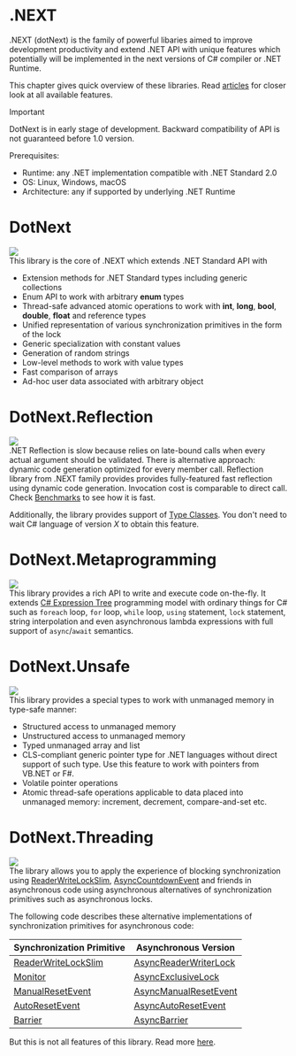 .NEXT
====

.NEXT (dotNext) is the family of powerful libaries aimed to improve development productivity and extend .NET API with unique features which potentially will be implemented in the next versions of C# compiler or .NET Runtime. 

This chapter gives quick overview of these libraries. Read [articles](./features/core/index.md) for closer look at all available features.

> [!IMPORTANT]
> DotNext is in early stage of development. Backward compatibility of API is not guaranteed before 1.0 version.

Prerequisites:
* Runtime: any .NET implementation compatible with .NET Standard 2.0
* OS: Linux, Windows, macOS
* Architecture: any if supported by underlying .NET Runtime

# DotNext
<a href="https://www.nuget.org/packages/dotnext/absoluteLatest"><img src="https://img.shields.io/nuget/v/dotnext.svg?style=flat"></a><br/>
This library is the core of .NEXT which extends .NET Standard API with
  * Extension methods for .NET Standard types including generic collections
  * Enum API to work with arbitrary **enum** types
  * Thread-safe advanced atomic operations to work with **int**, **long**, **bool**, **double**, **float** and reference types
  * Unified representation of various synchronization primitives in the form of the lock
  * Generic specialization with constant values
  * Generation of random strings
  * Low-level methods to work with value types
  * Fast comparison of arrays
  * Ad-hoc user data associated with arbitrary object

# DotNext.Reflection
<a href="https://www.nuget.org/packages/dotnext.reflection/absoluteLatest"><img src="https://img.shields.io/nuget/v/dotnext.reflection.svg?style=flat"></a><br/>
.NET Reflection is slow because relies on late-bound calls when every actual argument should be validated. There is alternative approach: dynamic code generation optimized for every member call. Reflection library from .NEXT family provides provides fully-featured fast reflection using dynamic code generation. Invocation cost is comparable to direct call. Check [Benchmarks](benchmarks.md) to see how it is fast.

Additionally, the library provides support of [Type Classes](https://github.com/dotnet/csharplang/issues/110). You don't need to wait C# language of version _X_ to obtain this feature.

# DotNext.Metaprogramming
<a href="https://www.nuget.org/packages/dotnext.metaprogramming/absoluteLatest"><img src="https://img.shields.io/nuget/v/dotnext.metaprogramming.svg?style=flat"></a><br/>
This library provides a rich API to write and execute code on-the-fly. It extends [C# Expression Tree](https://docs.microsoft.com/en-us/dotnet/csharp/programming-guide/concepts/expression-trees/) programming model with ordinary things for C# such as `foreach` loop, `for` loop, `while` loop, `using` statement, `lock` statement, string interpolation and even asynchronous lambda expressions with full support of `async`/`await` semantics.

# DotNext.Unsafe
<a href="https://www.nuget.org/packages/dotnext.unsafe/absoluteLatest"><img src="https://img.shields.io/nuget/v/dotnext.unsafe.svg?style=flat"></a><br/>
This library provides a special types to work with unmanaged memory in type-safe manner:
* Structured access to unmanaged memory
* Unstructured access to unmanaged memory
* Typed unmanaged array and list
* CLS-compliant generic pointer type for .NET languages without direct support of such type. Use this feature to work with pointers from VB.NET or F#.
* Volatile pointer operations
* Atomic thread-safe operations applicable to data placed into unmanaged memory: increment, decrement, compare-and-set etc.

# DotNext.Threading
<a href="https://www.nuget.org/packages/dotnext.threading/absoluteLatest"><img src="https://img.shields.io/nuget/v/dotnext.threading.svg?style=flat"></a><br/>
The library allows you to apply the experience of blocking synchronization using [ReaderWriteLockSlim](https://docs.microsoft.com/en-us/dotnet/api/system.threading.readerwriterlockslim), [AsyncCountdownEvent](api/DotNext.Threading.AsyncCountdownEvent.yml) and friends in asynchronous code using asynchronous alternatives of synchronization primitives such as asynchronous locks.

The following code describes these alternative implementations of synchronization primitives for asynchronous code:

| Synchronization Primitive | Asynchronous Version |
| ---- | ---- |
| [ReaderWriteLockSlim](https://docs.microsoft.com/en-us/dotnet/api/system.threading.readerwriterlockslim) | [AsyncReaderWriterLock](api/DotNext.Threading.AsyncReaderWriterLock.yml) |
| [Monitor](https://docs.microsoft.com/en-us/dotnet/api/system.threading.monitor) | [AsyncExclusiveLock](api/DotNext.Threading.AsyncExclusiveLock.yml)
| [ManualResetEvent](https://docs.microsoft.com/en-us/dotnet/api/system.threading.manualresetevent) | [AsyncManualResetEvent](api/DotNext.Threading.AsyncManualResetEvent.yml)
| [AutoResetEvent](https://docs.microsoft.com/en-us/dotnet/api/system.threading.autoresetevent) | [AsyncAutoResetEvent](api/DotNext.Threading.AsyncAutoResetEvent.yml)
| [Barrier](https://docs.microsoft.com/en-us/dotnet/api/system.threading.barrier) | [AsyncBarrier](api/DotNext.Threading.AsyncBarrier.yml)

But this is not all features of this library. Read more [here](./features/threading/index.html).


